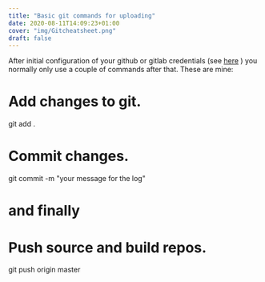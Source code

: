```yaml
---
title: "Basic git commands for uploading"
date: 2020-08-11T14:09:23+01:00
cover: "img/Gitcheatsheet.png"
draft: false
---
```


After initial configuration of your github or gitlab credentials (see [here][1] ) you normally only use a couple of commands after that.
These are mine:


# Add changes to git.

git add .

# Commit changes.

git commit -m "your message for the log"

# and finally

# Push source and build repos.

git push origin master


[1]: <https://education.github.com/git-cheat-sheet-education.pdf>
